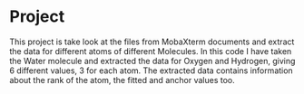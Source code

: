 # Project
This project is take look at the files from MobaXterm documents and extract the data for different atoms of different Molecules.
In this code I have taken the Water molecule and extracted the data for Oxygen and Hydrogen, giving 6 different values, 3 for each atom.
The extracted data contains information about the rank of the atom, the fitted and anchor values too.
